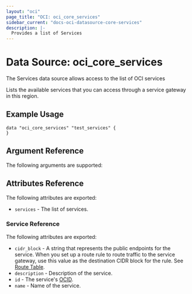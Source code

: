```yaml
---
layout: "oci"
page_title: "OCI: oci_core_services"
sidebar_current: "docs-oci-datasource-core-services"
description: |-
  Provides a list of Services
---
```


# Data Source: oci_core_services
The Services data source allows access to the list of OCI services

Lists the available services that you can access through a service gateway in this region.


## Example Usage

```hcl
data "oci_core_services" "test_services" {
}
```

## Argument Reference

The following arguments are supported:



## Attributes Reference

The following attributes are exported:

* `services` - The list of services.

### Service Reference

The following attributes are exported:

* `cidr_block` - A string that represents the public endpoints for the service. When you set up a route rule to route traffic to the service gateway, use this value as the destination CIDR block for the rule. See [Route Table](https://docs.us-phoenix-1.oraclecloud.com/api/#/en/iaas/20160918/RouteTable/). 
* `description` - Description of the service. 
* `id` - The service's [OCID](https://docs.us-phoenix-1.oraclecloud.com/Content/General/Concepts/identifiers.htm).
* `name` - Name of the service.

